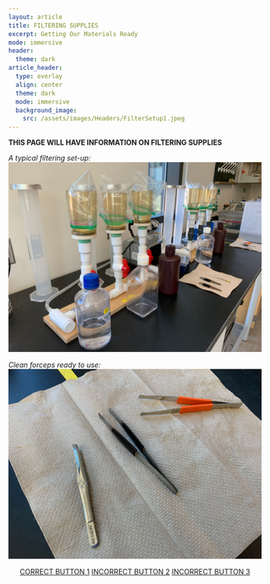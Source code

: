 ```yaml
---
layout: article
title: FILTERING SUPPLIES
excerpt: Getting Our Materials Ready
mode: immersive
header:
  theme: dark
article_header:
  type: overlay
  align: center
  theme: dark
  mode: immersive
  background_image:
    src: /assets/images/Headers/FilterSetup1.jpeg
---
```


**THIS PAGE WILL HAVE INFORMATION ON FILTERING SUPPLIES**

*A typical filtering set-up:*
![FilterRig2](/assets/images/BIG-FILT/FilterRig2.jpeg) 

*Clean forceps ready to use:*
![Forceps1](/assets/images/BIG-FILT/Forceps1.jpeg) 


<p align="center">
<a class="button button--outline-primary button--pill" href="Filter1">CORRECT BUTTON 1</a> <a class="button button--outline-primary button--pill" href="Filter2">INCORRECT BUTTON 2</a> <a class="button button--outline-primary button--pill" href="Filter2">INCORRECT BUTTON 3</a></p>
